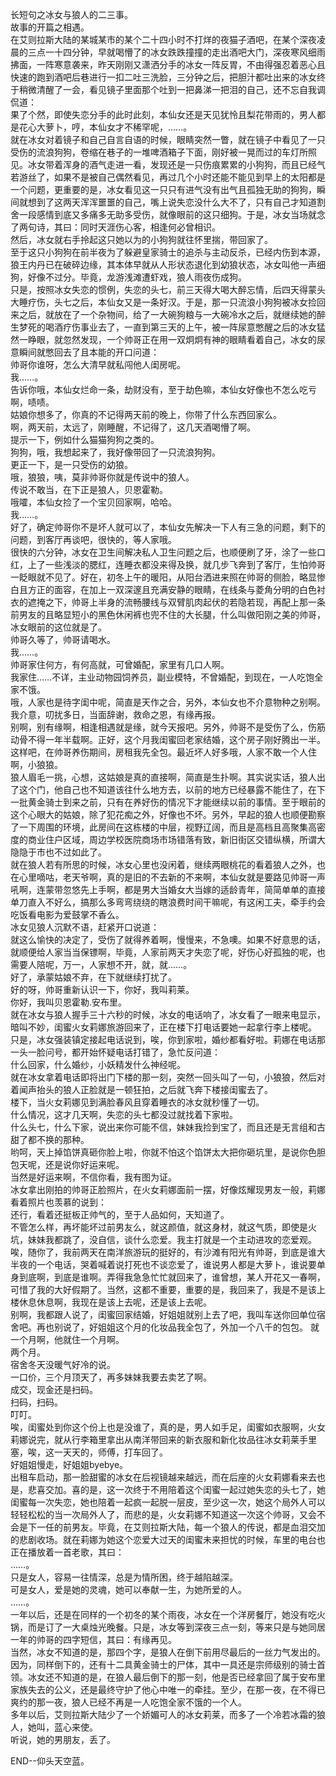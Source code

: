 长短句之冰女与狼人的二三事。  
故事的开篇之相遇。  
在艾则拉斯大陆的某城某市的某个二十四小时不打烊的夜猫子酒吧，在某个深夜凌晨的三点一十四分钟，早就喝懵了的冰女跌跌撞撞的走出酒吧大门，深夜寒风细雨拂面，一阵寒意袭来，昨天刚刚又潇洒分手的冰女一阵反胃，不由得强忍着恶心且快速的跑到酒吧后巷进行一扣二吐三洗脸，三分钟之后，把胆汁都吐出来的冰女终于稍微清醒了一会，看见镜子里面那个吐到一把鼻涕一把泪的自己，还不忘自我调侃道：  
果了个然，即使失恋分手的此时此刻，本仙女还是天见犹怜且梨花带雨的，男人都是花心大萝卜，哼，本仙女才不稀罕呢，……。  
就在冰女对着镜子和自己自言自语的时候，眼睛突然一瞥，就在镜子中看见了一只受伤的流浪狗狗，卷缩在巷子的一堆啤酒箱子下面，刚好被一晃而过的车灯所照见。冰女带着浑身的酒气走进一看，发现还是一只伤痕累累的小狗狗，而且已经气若游丝了，如果不是被自己偶然看见，再过几个小时还能不能见到早上的太阳都是一个问题，更重要的是，冰女看见这一只只有进气没有出气且孤独无助的狗狗，瞬间就想到了这两天浑浑噩噩的自己，嘴上说失恋没什么大不了，只有自己才知道割舍一段感情到底又多痛多无助多受伤，就像眼前的这只细狗。于是，冰女当场就念了两句诗，其曰：同时天涯伤心客，相逢何必曾相识。  
然后，冰女就右手拎起这只她以为的小狗狗就往怀里揣，带回家了。  
至于这只小狗狗在前半夜为了躲避皇家骑士的追杀与主动反杀，已经内伤到本源，狼王内丹已在破碎边缘，其本体早就从人形状态退化到幼狼状态，冰女叫他一声细狗，好像不过分。毕竟，龙游浅滩遭虾戏，狼人雨夜伤成狗。  
只是，按照冰女失恋的惯例，失恋的头七，前三天得大喝大醉忘情，后四天得蒙头大睡疗伤，头七之后，本仙女又是一条好汉。于是，那一只流浪小狗狗被冰女捡回来之后，就放在了一个杂物间，给了一大碗狗粮与一大碗冷水之后，就继续她的醉生梦死的喝酒疗伤事业去了，一直到第三天的上午，被一阵尿意憋醒之后的冰女猛然一睁眼，就忽然发现，一个帅哥正在用一双炯炯有神的眼睛看着自己，冰女的尿意瞬间就憋回去了且本能的开口问道：  
帅哥你谁呀，怎么大清早就私闯他人闺房呢。  
我……。  
告诉你哦，本仙女烂命一条，劫财没有，至于劫色嘛，本仙女好像也不怎么吃亏啊，啧啧。  
姑娘你想多了，你真的不记得两天前的晚上，你带了什么东西回家么。  
啊，两天前，太远了，刚睡醒，不记得了，这几天酒喝懵了啊。  
提示一下，例如什么猫猫狗狗之类的。  
狗狗，哦，我想起来了，我好像带回了一只流浪狗狗。  
更正一下，是一只受伤的幼狼。  
哦，狼狼，咦，莫非帅哥你就是传说中的狼人。  
传说不敢当，在下正是狼人，贝恩霍勒。  
哦嚯，本仙女捡了一个宝贝回家啊，哈哈。  
我……。  
好了，确定帅哥你不是坏人就可以了，本仙女先解决一下人有三急的问题，剩下的问题，到客厅再谈吧，很快的，等人家哦。  
很快的六分钟，冰女在卫生间解决私人卫生问题之后，也顺便刷了牙，涂了一些口红，上了一些浅淡的腮红，连睡衣都没来得及换，就几步飞奔到了客厅，生怕帅哥一眨眼就不见了。好在，初冬上午的暖阳，从阳台洒进来照在帅哥的侧脸，略显惨白且方正的面容，在加上一双深邃且充满安静的眼睛，在线条与菱角分明的白色衬衣的遮掩之下，帅哥上半身的流畅腰线与双臂肌肉起伏的若隐若现，再配上那一条前男友的且略显短小的黑色休闲裤也兜不住的大长腿，什么叫做阳刚之美的帅哥，冰女眼前的这位就是了。  
帅哥久等了，帅哥请喝水。  
我……。  
帅哥家住何方，有何高就，可曾婚配，家里有几口人啊。  
我家住……不详，主业动物园饲养员，副业模特，不曾婚配，到现在，一人吃饱全家不饿。  
哦，人家也是待字闺中呢，简直是天作之合，另外，本仙女也不介意物种之别啊。  
我介意，叨扰多日，当面辞谢，救命之恩，有缘再报。  
别啊，别有缘啊，相逢相遇就是缘，就今天报吧。另外，帅哥不是受伤了么，伤筋动骨不得一年半载啊。正好，这个月我闺蜜回老家结婚，这个房子刚好腾出一半。这样吧，在帅哥养伤期间，房租我先全包。最近坏人好多哦，人家不敢一个人住啊，小狼狼。  
狼人眉毛一挑，心想，这姑娘是真的直接啊，简直是生扑啊。其实说实话，狼人出了这个门，他自己也不知道该往什么地方去，以前的地方已经暴露不能住了，在下一批黄金骑士到来之前，只有在养好伤的情况下才能继续以前的事情。至于眼前的这个心眼大的姑娘，除了犯花痴之外，好像也不坏。另外，早起的狼人也顺便勘察了一下周围的环境，此房间在这栋楼的中层，视野辽阔，而且是高档且高聚集高密度的商业住户区域，周边学校医院商场市场错落有致，新旧街区交错纵横，所谓大隐隐于市也不过如此了。  
就在狼人若有所思的时候，冰女心里也没闲着，继续两眼桃花的看着狼人之外，也在心里嘀咕，老天爷啊，真的是旧的不去新的不来啊，本仙女就是要路见帅哥一声吼啊，连蒙带忽悠先上手啊，都是男大当婚女大当嫁的适龄青年，简简单单的直接单刀直入不好么，搞那么多弯弯绕绕的瞎浪费时间干嘛呢，有这闲工夫，牵手约会吃饭看电影为爱鼓掌不香么。  
冰女见狼人沉默不语，赶紧开口说道：  
就这么愉快的决定了，受伤了就得养着啊，慢慢来，不急噢。如果不好意思的话，就顺便给人家当当保镖啊，毕竟，人家前两天才失恋了呢，好伤心好孤独的呢，也需要人陪呢，万一，人家想不开，就，就……。  
好了，承蒙姑娘不弃，在下就继续打扰了。  
好的呀，帅哥重新认识一下，你好，我叫莉莱。  
你好，我叫贝恩霍勒.安布里。  
就在冰女与狼人握手三十六秒的时候，冰女的电话响了，冰女看了一眼来电显示，暗叫不妙，闺蜜火女莉娜旅游回来了，正在楼下打电话要她一起拿行李上楼呢。  
只是，冰女强装镇定接起电话说到，唉，你到家啦，婚纱都看好啦。莉娜在电话那一头一脸问号，都开始怀疑电话打错了，急忙反问道：  
什么回家，什么婚纱，小妖精发什么神经呢。  
就在冰女拿着电话即将出门下楼的那一刻，突然一回头叫了一句，小狼狼，然后对着闻声抬头的狼人正脸就是一顿狂拍，之后就飞奔下楼接闺蜜去了。  
楼下，当火女莉娜见到满脸春风且穿着睡衣的冰女就秒懂了一切。  
什么情况，这才几天啊，失恋的头七都没过就找着下家啦。  
什么头七，什么下家，说出来你可能不信，妹妹我捡到宝了，而且还是无言组和古甜了都不换的那种。  
哟呵，天上掉馅饼真砸你脸上啦，你就不怕这个馅饼太大把你砸坑里，是说你色胆包天呢，还是说你好运来呢。  
当然是好运来啊，不信你看，我有图为证。  
冰女拿出刚拍的帅哥正脸照片，在火女莉娜面前一摆，好像炫耀现男友一般，莉娜看着照片也羡慕的说到：  
还行，看着还挺板正帅气的，至于人品如何，天知道了。  
不管怎么样，再坏能坏过前男友么，就这颜值，就这身材，就这气质，即使是火坑，妹妹我都跳了，没自信，谈什么恋爱。我主打就是一个主动进攻的恋爱观。
唉，随你了，我前两天在南洋旅游玩的挺好的，有沙滩有阳光有帅哥，到底是谁大半夜的一个电话，哭着喊着说打死也不谈恋爱了，谁说男人都是大萝卜，谁说要单身到底啊，到底是谁啊。弄得我急急忙忙就回来了，谁曾想，某人开花又一春啊，可惜了我的大好假期了。当然，这都不重要，重要的是，我回来了，我是不是该上楼休息休息啊，我现在是该上去呢，还是该上去呢。  
别啊，我都跟人说了，闺蜜回家结婚，好姐姐就别上去了吧，我叫车送你回单位宿舍吧。再也别说了，好姐姐这个月的化妆品我全包了，外加一个八千的包包。
就一个月啊，他就住一个月啊。  
两个月。  
宿舍冬天没暖气好冷的说。  
一口价，三个月顶天了，再多妹妹我要去卖艺了啊。  
成交，现金还是扫码。  
扫码，扫码。  
叮叮。  
唉，闺蜜处到你这个份上也是没谁了，真的是，男人如手足，闺蜜如衣服啊，火女莉娜说完，就从行李箱里拿出从南洋带回来的新衣服和新化妆品往冰女莉莱手里塞，唉，这一天天的，师傅，打车回了。  
好姐姐慢走，好姐姐byebye。  
出租车启动，那一脸甜蜜的冰女在后视镜越来越远，而在后座的火女莉娜看来去也是，悲喜交加。喜的是，这一次终于不用陪着这个闺蜜一起过她失恋的头七了，她闺蜜每一次失恋，她也陪着一起疯一起脱一层皮，至少这一次，她这个局外人可以轻轻松松的当一次局外人了，而悲的是，火女莉娜不知道这一次这个帅哥，又会不会是下一任的前男友。毕竟，在艾则拉斯大陆，每一个狼人的传说，都是血泪交加的悲剧收场。就在莉娜为她这个恋爱大过天的闺蜜未来担忧的时候，车里的电台也正在播放着一首老歌，其曰：  
……。  
只是女人，容易一往情深，总是为情所困，终于越陷越深。  
可是女人，爱是她的灵魂，她可以奉献一生，为她所爱的人。  
……。  
一年以后，还是在同样的一个初冬的某个雨夜，冰女在一个洋房餐厅，她没有吃火锅，而是订了一大桌烛光晚餐。只是，冰女等到深夜三点一刻，等来只是与她同居一年的帅哥的四字短信，其曰：有缘再见。  
当然，冰女不知道的是，那四个字，是狼人在倒下前用尽最后的一丝力气发出的。因为，同样倒下的，还有十二具黄金骑士的尸体，其中一具还是宗师级别的骑士首领。冰女还不知道的是，在狼人最后倒下的那一刻，他是否已经拿回了属于安布里家族失去的公义，还是最终守护了他心中唯一的牵挂。至少，在那一夜，在不得已爽约的那一夜，狼人已经不再是一人吃饱全家不饿的一个人。  
多年以后，艾则拉斯大陆少了一个娇媚可人的冰女莉莱，而多了一个冷若冰霜的狼人，她叫，蓝心来使。  
听说，她的男朋友，丢了。


END--仰头天空蓝。